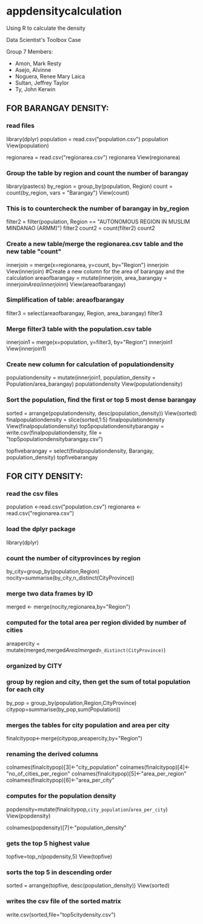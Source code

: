 # appdensitycalculation
Using R to calculate the density

Data Scientist's Toolbox Case

Group 7
Members:
- Amon, Mark Resty 
- Asejo, Alvinne
- Noguera, Renee Mary Laica
- Sultan, Jeffrey Taylor
- Ty, John Kerwin


## FOR BARANGAY DENSITY:

### read files
library(dplyr)
population = read.csv("population.csv")
population
View(population)

regionarea = read.csv("regionarea.csv")
regionarea
View(regionarea)


### Group the table by region and count the number of barangay
library(pastecs)
by_region = group_by(population, Region)
count = count(by_region, vars = "Barangay")
View(count)

### This is to countercheck the number of barangay in by_region
filter2 = filter(population, Region == "AUTONOMOUS REGION IN MUSLIM MINDANAO (ARMM)")
filter2
count2 = count(filter2)
count2

### Create a new table/merge the regionarea.csv table and the new table "count"
innerjoin = merge(x=regionarea, y=count, by="Region")
innerjoin
View(innerjoin)
#Create a new column for the area of barangay and the calculation
areaofbarangay = mutate(innerjoin, area_barangay = innerjoin$Area/innerjoin$n)
View(areaofbarangay)

### Simplification of table: areaofbarangay
filter3 = select(areaofbarangay, Region, area_barangay)
filter3

### Merge filter3 table with the population.csv table
innerjoin1 = merge(x=population, y=filter3, by="Region")
innerjoin1
View(innerjoin1)

### Create new column for calculation of populationdensity
populationdensity = mutate(innerjoin1, population_density = Population/area_barangay)
populationdensity
View(populationdensity)

### Sort the population, find the first or top 5 most dense barangay
sorted = arrange(populationdensity, desc(population_density))
View(sorted)
finalpopulationdensity = slice(sorted,1:5)
finalpopulationdensity
View(finalpopulationdensity)
top5populationdensitybarangay = write.csv(finalpopulationdensity, file = "top5populationdensitybarangay.csv")

topfivebarangay = select(finalpopulationdensity, Barangay, population_density)
topfivebarangay



## FOR CITY DENSITY:
### read the csv files
population <-read.csv("population.csv")
regionarea <-read.csv("regionarea.csv")

### load the dplyr package
library(dplyr)

### count the number of cityprovinces by region
by_city=group_by(population,Region)
nocity=summarise(by_city,n_distinct(CityProvince))

### merge two data frames by ID
merged <- merge(nocity,regionarea,by="Region")

### computed for the total area per region divided by number of cities
areapercity = mutate(merged,merged$Area/merged$`n_distinct(CityProvince)`)

### organized by CITY 
### group by region and city, then get the sum of total population for each city
by_pop = group_by(population,Region,CityProvince)
citypop=summarise(by_pop,sum(Population))

### merges the tables for city population and area per city
finalcitypop<-merge(citypop,areapercity,by="Region")

### renaming the derived columns
colnames(finalcitypop)[3]<-"city_population"
colnames(finalcitypop)[4]<-"no_of_cities_per_region"
colnames(finalcitypop)[5]<-"area_per_region"
colnames(finalcitypop)[6]<-"area_per_city"

### computes for the population density
popdensity=mutate(finalcitypop,`city_population`/`area_per_city`)
View(popdensity)

colnames(popdensity)[7]<-"population_density"

### gets the top 5 highest value
topfive=top_n(popdensity,5)
View(topfive)

### sorts the top 5 in descending order
sorted = arrange(topfive, desc(population_density))
View(sorted)

### writes the csv file of the sorted matrix
write.csv(sorted,file="top5citydensity.csv")
